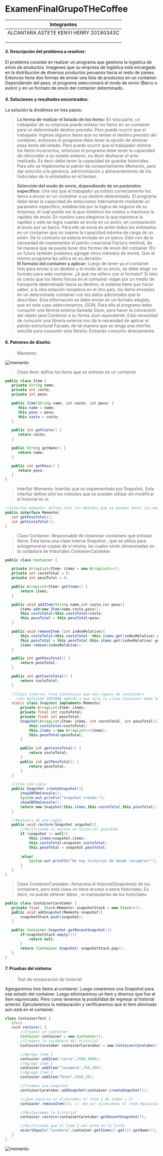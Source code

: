 # ExamenFinalGrupoTHeCoffee
| Integrantes                            |
|----------------------------------------|
| ALCANTARA ASTETE KENYI HERRY 20180343C |
||
||
||

#### 3. Descripción del problema a resolver:

El problema consiste en realizar un programa que gestione la logística de envío de productos.
Imagenes que su empresa de logística está encargada en la  distribución de  diversos productos peruanos hacia el resto de países. Entonces tiene dos formas de enviar una lista de productos en un container.  Dependiendo del peso, el programa seleccionará el modo de envío (Barco o avión) y en un formato de envío del container determinado.

#### 4. Soluciones y resultados encontrados:
   La solución la dividimos en tres pasos:
   >**La forma de realizar el listado de los ítems:**
   En esta parte, un trabajador de su empresa puede enlistar los Ítems en un container para un determinado destino previsto.  Pero puede ocurrir que el trabajador ingrese algunos ítems que no tenían el destino previsto del container, entonces el programa debe tener la opción de eliminar esos ítems del listado. Pero puede ocurrir que el trabajador elimine los ítems incorrectos, entonces el programa debe tener la capacidad de retroceder a un estado anterior, es decir deshacer el acto realizado. Es decir debe tener la capacidad de guardar historiales. Para ello se implementa el patrón de comportamiento Memento, para dar solución a la gerencia, administración y almacenamiento de los historiales de lo enlistados en el tiempo.
   
>**Selección del modo de envío, dependiendo de un parámetro específico:**
   Una vez que el trabajador ya enlisto correctamente los ítems a enviar en un container a un destino determinado. El programa debe tener la capacidad de seleccionar internamente mediante un parámetro específico, establecido por la lógica de negocio de su empresa, el cual puede ser la que minimice los costos o maximice la rapidez de envío. En nuestro caso elegimos la que maximice la rapidez y esto se logra cuando se envía en un avión, en comparación al envío por un barco. Para ello se envía en avión todos los enlistados en un container que no supere la capacidad máxima de carga de un avión. De lo contrario se estaría enviado en un barco.
   Esto nos da la necesidad de implementar el patrón creacional Factory-method, de tal manera que se pueda tener dos formas de envío del container (En un futuro también podemos agregar otros métodos de envío). Que el mismo programa las utilice en su decisión.  
>**El formato del container a aplicar:**
   Luego de tener ya el container listo para enviar a un destino y el modo de su envío, se debe elegir un formato para este container. ¿A qué me refiero con el formato? Si bien es cierto que los ítems físicos en el container viajan por un medio de transporte determinado hacia su destino,  el sistema tiene que hacer saber, a la otra estación receptora en el otro país, los ítems enviados en un determinado container con los datos adicionales que la describen.  Esta información se debe enviar en un formato elegido, que en este caso seleccionamos JSON. Para ello el programa debe consumir una librería externa llamada Gson, para hacer la conversión del objeto java Container a su forma Json equivalente.
   Esta necesidad de consumir una librería externa nos da la necesidad de aplicar el patrón estructural Facade, de tal manera que se tenga una interfaz sencilla para consumir esta librería. Evitando consumir directamente.   

#### 6. Patrones de diseño:

>Memento:

![memento](./src/main/resources/memento.png)

>Clase Item: define los ítems que se enlistan en un container
```java
public class Item {
   private String name;
   private int costo;
   private int peso;

   public Item(String name, int costo, int peso) {
      this.name = name;
      this.peso = peso;
      this.costo = costo;
   }

   public int getCosto() {
      return costo;
   }

   public String getName() {
      return name;
   }

   public int getPeso() {
      return peso;
   }
}
```


>Interfaz Memento: Interfaz que es implementado por Snapshot. Esta interfaz define sólo los métodos que se pueden utilizar sin modificar el historial en sí.   
```java
//Interfaz memento: Defino sólo los métodos que se pueden hacer sin modificar el historial en sí. 
public interface Memento{
   int getPesoTotal();
   int getCostoTotal();
}

```

>Clase Container: Responsable de instanciar containers que enlistan Items. Esta tiene una clase interna Snapshot , que se utiliza para autogenerarse copias de sí misma, las cuales serán almacenadas en la cuidadora de historiales ContainerCarateker.
```java
public class Container {

   private ArrayList<Item> items = new ArrayList<>();
   private int costoTotal = 0;
   private int pesoTotal = 0;

   public ArrayList<Item> getItems() {
       return items;
   }

   public void addItem(String name,int costo,int peso){
       items.add(new Item(name,costo,peso));
       this.costoTotal=this.costoTotal+costo;
       this.pesoTotal = this.pesoTotal+peso;
   }

   public void removeItem (int indexRelative){
       this.costoTotal=this.costoTotal- this.items.get(indexRelative).getCosto();
       this.pesoTotal = this.pesoTotal-this.items.get(indexRelative).getPeso();
       items.remove(indexRelative);
   }

   public int getPesoTotal() {
       return pesoTotal;
   }

   public int getCostoTotal() {
       return costoTotal;
   }

   //Clase interna: Crea instancias que son copias de containers.
     //Es definida INTERNA debido a que solo la clase Container debe tener acceso a su Historial. 
   static class Snapshot implements Memento{
       private ArrayList<Item> items;
       private final int costoTotal;
       private final int pesoTotal;
       Snapshot(ArrayList<Item> items, int costoTotal, int pesoTotal){
           this.costoTotal=costoTotal;
           this.items = new ArrayList<>(items);
           this.pesoTotal=pesoTotal;
       }

       public int getCostoTotal() {
           return costoTotal;
       }
       public int getPesoTotal() {
           return pesoTotal;
       }
   }

   //Crea una copia
   public Snapshot createSnapshot(){
       showINTHeConsole();
       System.out.println("Snapshot creado:");
       showINTHeConsole();
       return new Snapshot(this.items,this.costoTotal,this.pesoTotal);
   }

   //Restaura de una copia
   public void restore(Snapshot snapshot){
       //Verificando si existe un historial guardado
       if (snapshot != null){
           this.items=snapshot.items;
           this.costoTotal=snapshot.costoTotal;
           this.pesoTotal = snapshot.pesoTotal;
     
       }else{
           System.out.println("No hay historial de donde recuperar!");
       }
   }
}

```

>Clase ContainerCarataker: Almacena el historial(Snapshots) de los containers, pero esta clase no tiene acceso a estos historiales. Es decir, no puede obtener datos , ni manipularlos de los historiales.

```java
public class ContainerCaretaker {
   private final  Stack<Memento> snapshotStack = new Stack<>();
   public void addSnapshot(Memento snapshot){
       snapshotStack.push(snapshot);
   }

   public Container.Snapshot getRecentSnapshot(){
       if(snapshotStack.empty()){
           return null;
       }
       return (Container.Snapshot) snapshotStack.pop();
   }
}

```


#### 7. Pruebas del sistema  
>Test de restauración de historial:

Agregaremos tres ítems al container. Luego crearemos una Snapshot para ese estado del container.
Luego eliminaremos un ítem y diremos que fue el ítem equivocado. Pero como tenemos la posibilidad de regresar al historial anterior. Ejecutaremos la restauración y verificaremos que el ítem eliminado aún está en el container. 

```java
class ContainerTest {
   @Test
   void restore() {
       //Creamos un container
       Container container = new Container();
       //Creamos la cuidadora del historial
       ContainerCaretaker containerCaretaker = new ContainerCaretaker();

       //Agrego item 1
       container.addItem("carro",2500,4600);
       //Agrego item 2
       container.addItem("lavadora",250,200);
       //Agrego item 3
       container.addItem("Dron",1000,20);

       //Creamos una snapshot
       containerCaretaker.addSnapshot(container.createSnapshot());

       //¿Qué pasaría si eliminamos el item 2 de index = 1?
       container.removeItem(1); // ¡Ho no! eliminamos el item equivocado

       //Restauremos la historial
       container.restore(containerCaretaker.getRecentSnapshot());

       //Verificando que el item 2 aún está en la lista
       assertEquals("lavadora",container.getItems().get(1).getName());
   }
}

```


![memento](./src/main/resources/pruebaMemento.png)
